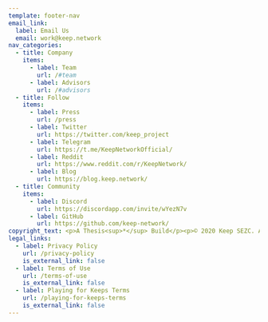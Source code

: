 ```yaml
---
template: footer-nav
email_link:
  label: Email Us
  email: work@keep.network
nav_categories:
  - title: Company
    items:
      - label: Team
        url: /#team
      - label: Advisors
        url: /#advisors
  - title: Follow
    items:
      - label: Press
        url: /press
      - label: Twitter
        url: https://twitter.com/keep_project
      - label: Telegram
        url: https://t.me/KeepNetworkOfficial/
      - label: Reddit
        url: https://www.reddit.com/r/KeepNetwork/
      - label: Blog
        url: https://blog.keep.network/
  - title: Community
    items:
      - label: Discord
        url: https://discordapp.com/invite/wYezN7v
      - label: GitHub
        url: https://github.com/keep-network/
copyright_text: <p>A Thesis<sup>*</sup> Build</p><p>© 2020 Keep SEZC. All Rights Reserved.</p>
legal_links:
  - label: Privacy Policy
    url: /privacy-policy
    is_external_link: false
  - label: Terms of Use
    url: /terms-of-use
    is_external_link: false
  - label: Playing for Keeps Terms
    url: /playing-for-keeps-terms
    is_external_link: false
---
```

